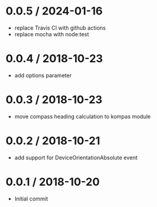 
0.0.5 / 2024-01-16
==================

 * replace Travis CI with github actions
 * replace mocha with node:test

0.0.4 / 2018-10-23
==================

 * add options parameter

0.0.3 / 2018-10-23
==================

 * move compass heading calculation to kompas module

0.0.2 / 2018-10-21
==================

 * add support for DeviceOrientationAbsolute event

0.0.1 / 2018-10-20
==================

 * Initial commit
